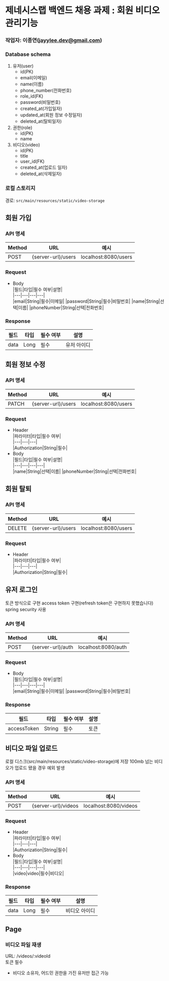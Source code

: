 # 제네시스랩 백엔드 채용 과제 : 회원 비디오 관리기능
### 작업자: 이종연(jayylee.dev@gmail.com)


### Database schema
1. 유저(user)
   - id(PK)
   - email(이메일)
   - name(이름)
   - phone_number(전화번호)
   - role_id(FK)
   - password(비밀번호)
   - created_at(가입일자)
   - updated_at(회원 정보 수정일자)
   - deleted_at(탈퇴일자)
2. 권한(role)
   - id(PK)
   - name
3. 비디오(video)
    - id(PK)
    - title
    - user_id(FK)
    - created_at(업로드 일자)
    - deleted_at(삭제일자)

### 로컬 스토리지
경로: ```src/main/resources/static/video-storage```


## 회원 가입
### API 명세
|Method| URL                | 예시                   |
|---|--------------------|----------------------|
|POST| {server-url}/users | localhost:8080/users |

### Request
- Body  
  |필드|타입|필수 여부|설명|  
  |---|---|---|---|   
  |email|String|필수|이메일|
  |password|String|필수|비밀번호|
  |name|String|선택|이름|
  |phoneNumber|String|선택|전화번호|
### Response
  |필드|타입|필수 여부|설명|  
  |---|---|---|---|   
  |data|Long|필수|유저 아이디|  


## 회원 정보 수정
### API 명세
| Method | URL                | 예시                   |
|--------|--------------------|----------------------|
| PATCH  | {server-url}/users | localhost:8080/users |
### Request
- Header  
  |파라미터|타입|필수 여부|  
  |---|---|---|   
  |Authorization|String|필수|
- Body  
  |필드|타입|필수 여부|설명|  
  |---|---|---|---|   
  |name|String|선택|이름|
  |phoneNumber|String|선택|전화번호|

## 회원 탈퇴
### API 명세
| Method | URL                | 예시                   |
|--------|--------------------|----------------------|
| DELETE | {server-url}/users | localhost:8080/users |
### Request
- Header  
  |파라미터|타입|필수 여부|  
  |---|---|---|   
  |Authorization|String|필수|

## 유저 로그인
토큰 방식으로 구현
access token 구현(refresh token은 구현하지 못했습니다)
spring security 사용
### API 명세
| Method | URL                | 예시                   |
|--------|--------------------|----------------------|
| POST | {server-url}/auth | localhost:8080/auth |
### Request
- Body  
  |필드|타입|필수 여부|설명|  
  |---|---|---|---|   
  |email|String|필수|이메일|
  |password|String|필수|비밀번호|
### Response
  |필드|타입|필수 여부|설명|  
  |---|---|---|---|   
  |accessToken|String|필수|토큰|

## 비디오 파일 업로드
로컬 디스크(src/main/resources/static/video-storage)에 저장
100mb 넘는 비디오가 업로드 됐을 경우 예외 발생

### API 명세
| Method | URL                | 예시                   |
|--------|--------------------|----------------------|
| POST | {server-url}/videos | localhost:8080/videos |
### Request
- Header  
  |파라미터|타입|필수 여부|  
  |---|---|---|   
  |Authorization|String|필수|
- Body  
  |필드|타입|필수 여부|설명|  
  |---|---|---|---|   
  |video|video|필수|비디오|
### Response
  |필드|타입|필수 여부|설명|  
  |---|---|---|---|   
  |data|Long|필수|비디오 아이디|  


## Page
### 비디오 파일 재생
URL: /videos/:videoId  
토큰 필수
- 비디오 소유자, 어드민 권한을 가진 유저만 접근 가능

